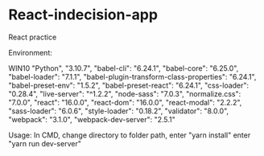 # React-indecision-app
React practice

Environment:

WIN10
"Python",   "3.10.7",
"babel-cli": "6.24.1",
"babel-core": "6.25.0",
"babel-loader": "7.1.1",
"babel-plugin-transform-class-properties": "6.24.1",
"babel-preset-env": "1.5.2",
"babel-preset-react": "6.24.1",
"css-loader": "0.28.4",
"live-server": "^1.2.2",
"node-sass": "7.0.3",
"normalize.css": "7.0.0",
"react": "16.0.0",
"react-dom": "16.0.0",
"react-modal": "2.2.2",
"sass-loader": "6.0.6",
"style-loader": "0.18.2",
"validator": "8.0.0",
"webpack": "3.1.0",
"webpack-dev-server": "2.5.1"
    
Usage:
In CMD, change directory to folder path, 
enter "yarn install"
enter "yarn run dev-server"

